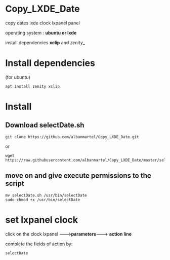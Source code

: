 # Copy_LXDE_Date
copy dates lxde clock lxpanel panel

operating system :
__ubuntu or lxde__

install dependencies
__xclip__ and _zenity__

# Install dependencies

(for ubuntu)

    apt install zenity xclip
    

# Install

## Download selectDate.sh

    git clone https://github.com/albanmartel/Copy_LXDE_Date.git
    
or 

    wget https://raw.githubusercontent.com/albanmartel/Copy_LXDE_Date/master/selectDate.sh

## move on and give execute permissions to the script

    mv selectDate.sh /usr/bin/selectDate
    sudo chmod +x /usr/bin/selectDate
    
# set lxpanel clock

click on the clock lxpanel --->__parameters__---> __action line__

complete the fields of action by: 

    selectDate
